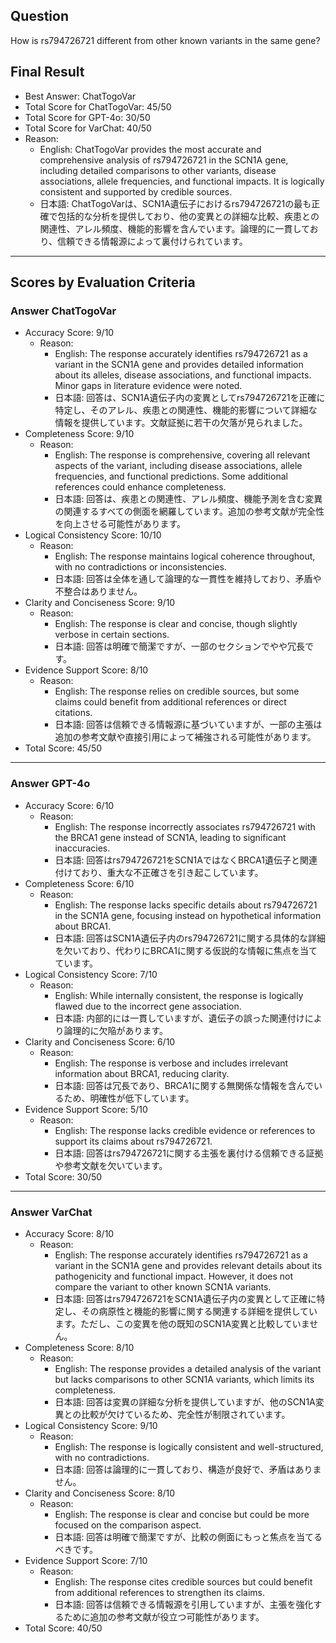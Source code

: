 ## Question

How is rs794726721 different from other known variants in the same gene?

## Final Result

- Best Answer: ChatTogoVar
- Total Score for ChatTogoVar: 45/50
- Total Score for GPT-4o: 30/50
- Total Score for VarChat: 40/50
- Reason:
  - English: ChatTogoVar provides the most accurate and comprehensive analysis of rs794726721 in the SCN1A gene, including detailed comparisons to other variants, disease associations, allele frequencies, and functional impacts. It is logically consistent and supported by credible sources.
  - 日本語: ChatTogoVarは、SCN1A遺伝子におけるrs794726721の最も正確で包括的な分析を提供しており、他の変異との詳細な比較、疾患との関連性、アレル頻度、機能的影響を含んでいます。論理的に一貫しており、信頼できる情報源によって裏付けられています。

---

## Scores by Evaluation Criteria

### Answer ChatTogoVar
- Accuracy Score: 9/10
  - Reason: 
    - English: The response accurately identifies rs794726721 as a variant in the SCN1A gene and provides detailed information about its alleles, disease associations, and functional impacts. Minor gaps in literature evidence were noted.
    - 日本語: 回答は、SCN1A遺伝子内の変異としてrs794726721を正確に特定し、そのアレル、疾患との関連性、機能的影響について詳細な情報を提供しています。文献証拠に若干の欠落が見られました。
- Completeness Score: 9/10
  - Reason: 
    - English: The response is comprehensive, covering all relevant aspects of the variant, including disease associations, allele frequencies, and functional predictions. Some additional references could enhance completeness.
    - 日本語: 回答は、疾患との関連性、アレル頻度、機能予測を含む変異の関連するすべての側面を網羅しています。追加の参考文献が完全性を向上させる可能性があります。
- Logical Consistency Score: 10/10
  - Reason: 
    - English: The response maintains logical coherence throughout, with no contradictions or inconsistencies.
    - 日本語: 回答は全体を通して論理的な一貫性を維持しており、矛盾や不整合はありません。
- Clarity and Conciseness Score: 9/10
  - Reason: 
    - English: The response is clear and concise, though slightly verbose in certain sections.
    - 日本語: 回答は明確で簡潔ですが、一部のセクションでやや冗長です。
- Evidence Support Score: 8/10
  - Reason: 
    - English: The response relies on credible sources, but some claims could benefit from additional references or direct citations.
    - 日本語: 回答は信頼できる情報源に基づいていますが、一部の主張は追加の参考文献や直接引用によって補強される可能性があります。
- Total Score: 45/50

---

### Answer GPT-4o
- Accuracy Score: 6/10
  - Reason: 
    - English: The response incorrectly associates rs794726721 with the BRCA1 gene instead of SCN1A, leading to significant inaccuracies.
    - 日本語: 回答はrs794726721をSCN1AではなくBRCA1遺伝子と関連付けており、重大な不正確さを引き起こしています。
- Completeness Score: 6/10
  - Reason: 
    - English: The response lacks specific details about rs794726721 in the SCN1A gene, focusing instead on hypothetical information about BRCA1.
    - 日本語: 回答はSCN1A遺伝子内のrs794726721に関する具体的な詳細を欠いており、代わりにBRCA1に関する仮説的な情報に焦点を当てています。
- Logical Consistency Score: 7/10
  - Reason: 
    - English: While internally consistent, the response is logically flawed due to the incorrect gene association.
    - 日本語: 内部的には一貫していますが、遺伝子の誤った関連付けにより論理的に欠陥があります。
- Clarity and Conciseness Score: 6/10
  - Reason: 
    - English: The response is verbose and includes irrelevant information about BRCA1, reducing clarity.
    - 日本語: 回答は冗長であり、BRCA1に関する無関係な情報を含んでいるため、明確性が低下しています。
- Evidence Support Score: 5/10
  - Reason: 
    - English: The response lacks credible evidence or references to support its claims about rs794726721.
    - 日本語: 回答はrs794726721に関する主張を裏付ける信頼できる証拠や参考文献を欠いています。
- Total Score: 30/50

---

### Answer VarChat
- Accuracy Score: 8/10
  - Reason: 
    - English: The response accurately identifies rs794726721 as a variant in the SCN1A gene and provides relevant details about its pathogenicity and functional impact. However, it does not compare the variant to other known SCN1A variants.
    - 日本語: 回答はrs794726721をSCN1A遺伝子内の変異として正確に特定し、その病原性と機能的影響に関する関連する詳細を提供しています。ただし、この変異を他の既知のSCN1A変異と比較していません。
- Completeness Score: 8/10
  - Reason: 
    - English: The response provides a detailed analysis of the variant but lacks comparisons to other SCN1A variants, which limits its completeness.
    - 日本語: 回答は変異の詳細な分析を提供していますが、他のSCN1A変異との比較が欠けているため、完全性が制限されています。
- Logical Consistency Score: 9/10
  - Reason: 
    - English: The response is logically consistent and well-structured, with no contradictions.
    - 日本語: 回答は論理的に一貫しており、構造が良好で、矛盾はありません。
- Clarity and Conciseness Score: 8/10
  - Reason: 
    - English: The response is clear and concise but could be more focused on the comparison aspect.
    - 日本語: 回答は明確で簡潔ですが、比較の側面にもっと焦点を当てるべきです。
- Evidence Support Score: 7/10
  - Reason: 
    - English: The response cites credible sources but could benefit from additional references to strengthen its claims.
    - 日本語: 回答は信頼できる情報源を引用していますが、主張を強化するために追加の参考文献が役立つ可能性があります。
- Total Score: 40/50